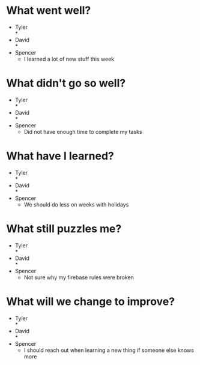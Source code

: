 # What went well?   

* Tyler   
    * 
* David   
    * 
* Spencer   
    * I learned a lot of new stuff this week
    
# What didn't go so well?   

* Tyler    
    * 
* David  
    * 
* Spencer  
    * Did not have enough time to complete my tasks

# What have I learned?   

* Tyler     
    * 
* David   
    * 
* Spencer   
    * We should do less on weeks with holidays

# What still puzzles me?   

* Tyler   
    * 
* David   
    * 
* Spencer   
    * Not sure why my firebase rules were broken

# What will we change to improve?   

* Tyler   
    * 
* David   
    * 
* Spencer   
    * I should reach out when learning a new thing if someone else knows more
